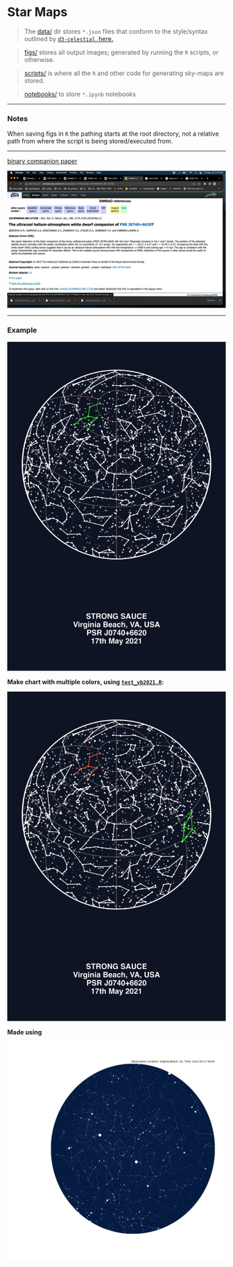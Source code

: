 # Star Maps #

> The [data/](./data/) dir stores `*.json` files that conform to the style/syntax outlined by [`d3-celestial`, here.](https://github.com/ofrohn/d3-celestial/tree/master/data)

> [figs/](./figs/) stores all output images; generated by running the `R` scripts, or otherwise.

> [scripts/](./scripts) is where all the `R` and other code for generating sky-maps are stored.

> [notebooks/](./notebooks) to store `*.ipynb` notebooks

----
### Notes ###
When saving figs in `R` the pathing starts at the root directory, not a relative path from where the script is being stored/executed from.

----

[binary companion paper](./other_data/binary_pair/stz607.pdf)

![binary_companion_paper.png](./other_data/binary_pair/binary_companion_paper.png)

----
### Example ###
![](./figs/_figsOG/vb2021_strong_sauce_PSR_J0740+6620.png)

**Make chart with multiple colors, using [`test_vb2021.R`](./scripts/test_vb2021.R):**

![](./figs/test_vb2021.png)

**Made using []()**

![](./figs/pythonic_star_map.png)
